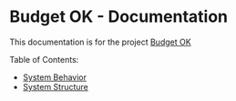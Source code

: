 # Budget OK - Documentation

This documentation is for the project [Budget OK](https://github.com/ognjenkl/budget-ok)

Table of Contents:
- [System Behavior](system-behavior.md)
- [System Structure](system-structure.md)
